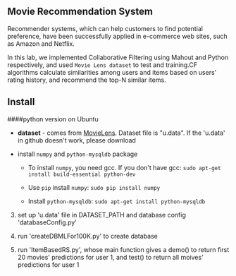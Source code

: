 Movie Recommendation System
---
Recommender systems, which can help customers to find potential preference, have been successfully applied in e-commerce web sites, such as Amazon and Netflix.

In this lab, we implemented Collaborative Filtering using Mahout and Python respectively, and used `Movie Lens dataset` to test and training.CF algorithms calculate similarities among users and items based on users’ rating history, and recommend the top-N similar items.

Install
---
####python version on Ubuntu

* **dataset** - comes from [MovieLens](http://grouplens.org/datasets/movielens/). Dataset file is "u.data". If the 'u.data' in github doesn't work, please download

* install `numpy` and `python-mysqldb` package
	
	- To install `numpy`, you need gcc. If you don't have gcc: `sudo apt-get install build-essential python-dev`
	
	- Use `pip` install `numpy`: `sudo pip install numpy`

	- Install `python-mysqldb`: `sudo apt-get install python-mysqldb`

3. set up 'u.data' file in DATASET_PATH and database config 'databaseConfig.py'

4. run 'createDBMLFor100K.py' to create database 

5. run 'ItemBasedRS.py', whose main function gives a demo() to return first 20 movies' predictions for user 1, and test() to return all moives' predictions for user 1 
